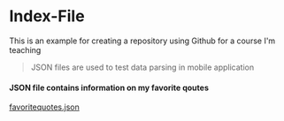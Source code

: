 # Index-File
This is an example for creating a repository using Github for a course I'm teaching 


> JSON files are used to test data parsing in mobile application

#### JSON file contains information on my favorite qoutes 

[favoritequotes.json](https://gist.githubusercontent.com/JonathanMoreno14/14e76f55a283e06721fe4784d5a9f357/raw/a02e7792f5641439742fa747d4e0c28cb64e24a9/favoritequotes.json)
